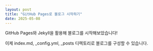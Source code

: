 ```yaml
---
layout: post
title: "GitHub Pages로 블로그 시작하기"
date: 2025-05-08
---
```


GitHub Pages와 Jekyll을 활용해 블로그를 시작해보았습니다!

이제 index.md, _config.yml, _posts 디렉토리로 블로그를 구성할 수 있습니다.
